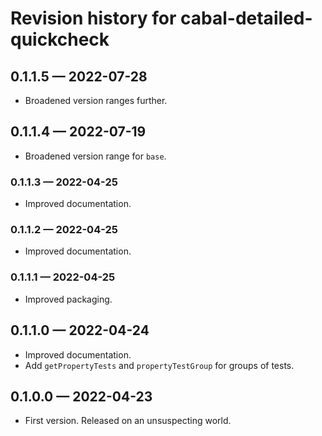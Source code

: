 # Revision history for cabal-detailed-quickcheck

## 0.1.1.5 — 2022-07-28

* Broadened version ranges further.

## 0.1.1.4 — 2022-07-19

* Broadened version range for `base`.

### 0.1.1.3 — 2022-04-25

* Improved documentation.

### 0.1.1.2 — 2022-04-25

* Improved documentation.

### 0.1.1.1 — 2022-04-25

* Improved packaging.

## 0.1.1.0 — 2022-04-24

* Improved documentation.
* Add `getPropertyTests` and `propertyTestGroup` for groups of tests.

## 0.1.0.0 — 2022-04-23

* First version. Released on an unsuspecting world.
